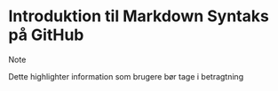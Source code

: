 # Introduktion til Markdown Syntaks på GitHub

> [!NOTE]
> Dette highlighter information som brugere bør tage i betragtning

